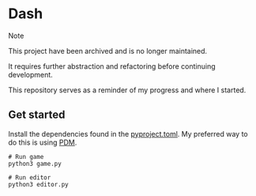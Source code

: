 # Dash

> [!NOTE]
> This project have been archived and is no longer maintained.
>
> It requires further abstraction and refactoring before continuing development.
>
> This repository serves as a reminder of my progress and where I started.

## Get started

Install the dependencies found in the [pyproject.toml](pyproject.toml).
My preferred way to do this is using [PDM](https://pdm-project.org/en/latest/).

```shell
# Run game
python3 game.py
```

```shell
# Run editor
python3 editor.py
```

